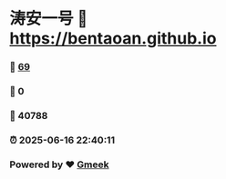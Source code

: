 # 涛安一号 :link: https://bentaoan.github.io 
### :page_facing_up: [69](https://bentaoan.github.io/tag.html) 
### :speech_balloon: 0 
### :hibiscus: 40788 
### :alarm_clock: 2025-06-16 22:40:11 
### Powered by :heart: [Gmeek](https://github.com/Meekdai/Gmeek)
